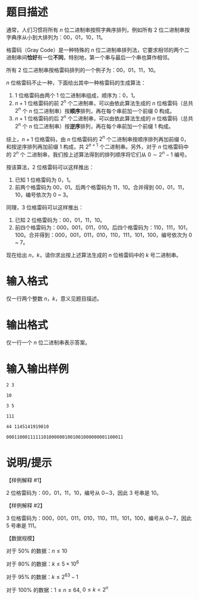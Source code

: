 # 题目描述

通常，人们习惯将所有 $n$ 位二进制串按照字典序排列，例如所有 2 位二进制串按字典序从小到大排列为：00，01，10，11。

格雷码（Gray Code）是一种特殊的 $n$ 位二进制串排列法，它要求相邻的两个二进制串间**恰好**有一位**不同**，特别地，第一个串与最后一个串也算作相邻。

所有 2 位二进制串按格雷码排列的一个例子为：00，01，11，10。

$n$ 位格雷码不止一种，下面给出其中一种格雷码的生成算法：

1. 1 位格雷码由两个 1 位二进制串组成，顺序为：0，1。
2. $n + 1$ 位格雷码的前 $2^n$ 个二进制串，可以由依此算法生成的 $n$ 位格雷码（总共 $2^n$ 个 $n$ 位二进制串）按**顺序**排列，再在每个串前加一个前缀 0 构成。
3. $n + 1$ 位格雷码的后 $2^n$ 个二进制串，可以由依此算法生成的 $n$ 位格雷码（总共 $2^n$ 个 $n$ 位二进制串）按**逆序**排列，再在每个串前加一个前缀 1 构成。

综上，$n + 1$ 位格雷码，由 $n$ 位格雷码的 $2^n$ 个二进制串按顺序排列再加前缀 0，和按逆序排列再加前缀 1 构成，共 $2^{n+1}$ 个二进制串。另外，对于 $n$ 位格雷码中的 $2^n$ 个 二进制串，我们按上述算法得到的排列顺序将它们从 $0 \sim 2^n - 1$ 编号。

按该算法，2 位格雷码可以这样推出：

1. 已知 1 位格雷码为 0，1。
2. 前两个格雷码为 00，01。后两个格雷码为 11，10。合并得到 00，01，11，10，编号依次为 0 ~ 3。

同理，3 位格雷码可以这样推出：

1. 已知 2 位格雷码为：00，01，11，10。
2. 前四个格雷码为：000，001，011，010。后四个格雷码为：110，111，101，100。合并得到：000，001，011，010，110，111，101，100，编号依次为 0 ~ 7。

现在给出 $n$，$k$，请你求出按上述算法生成的 $n$ 位格雷码中的 $k$ 号二进制串。

# 输入格式

仅一行两个整数 $n$，$k$，意义见题目描述。

# 输出格式

仅一行一个 $n$ 位二进制串表示答案。

# 输入输出样例

```input1
2 3
```

```output1
10
```

```input2
3 5
```

```output2
111
```

```input3
44 1145141919810
```

```output3
00011000111111010000001001001000000001100011
```

# 说明/提示

【样例解释 #1】

2 位格雷码为：00，01，11，10，编号从 0∼3，因此 3 号串是 10。

【样例解释 #2】

3 位格雷码为：000，001，011，010，110，111，101，100，编号从 0∼7，因此 5 号串是 111。

【数据规模】

对于 $50\%$ 的数据：$n \leq 10$

对于 $80\%$ 的数据：$k \leq 5 \times 10^6$

对于 $95\%$ 的数据：$k \leq 2^{63} - 1$

对于 $100\%$ 的数据：$1 \leq n \leq 64$, $0 \leq k \lt 2^n$
